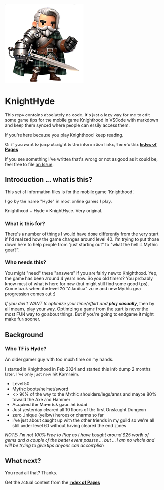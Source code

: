 ![image of a cartoon knight](./images/knighthyde1.256sharp.webp) 
# KnightHyde 

This repo contains absolutely no code. It's just a lazy way for me to edit some game tips for the mobile game Knighthood in VSCode with markdown and keep them synced where people can easily access them. 

If you're here because you play Knighthood, keep reading. 

Or if you want to jump straight to the information links, there's this **[Index of Pages](./0-Pages.md)**

If you see something I've written that's wrong or not as good as it could be, feel free to file [an Issue](/KnightHyde/issues). 

## Introduction ... what is this?

This set of information files is for the mobile game 'Knighthood'. 

I go by the name "Hyde" in most online games I play. 

Knighthood + Hyde = KnightHyde. Very original. 

### What is this for?

There's a number of things I would have done differently from the very start if I'd realized how the game changes around level 40. I'm trying to put those down here to help people from "just starting out" to "what the hell is Mythic gear?". 

### Who needs this?

You might "need" these "answers" if you are fairly new to Knighthood. Yep, the game has been around 4 years now. So you old timers? You probably know most of what is here for now (but might still find some good tips). Come back when the level 70 "Atlantica" zone and new Mythic gear progression comes out :)

*If you don't WANT to optimize your time/effort and* ***play casually***, then by all means, play your way. Optimizing a game from the start is never the most FUN way to go about things. But if you're going to endgame it might make fun sooner. 

## Background

### Who TF is Hyde?

An older gamer guy with too much time on my hands. 

I started in Knighthood in Feb 2024 and started this info dump 2 months later. I've only just now hit Karnheim.

* Level 50
* Mythic boots/helmet/sword 
* <> 90% of the way to the Mythic shoulders/legs/arms and maybe 80% toward the Axe and Hammer 
* Acquired the Maverick gauntlet todat
* Just yesterday cleared all 10 floors of the first Onslaught Dungeon
* zero Unique (yellow) heroes or charms so far
* I've just about caught up with the other friends in my guild so we're all still under level 60 without having cleared the end zones

*NOTE: I'm not 100% Free to Play as I have bought around $25 worth of gems and a couple of the better event passes ... but ... I am no whale and will be trying to give tips anyone can accomplish*

## What next?

You read all that? Thanks. 

Get the actual content from the **[Index of Pages](./0-Pages.md)**